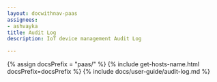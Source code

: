 ```yaml
---
layout: docwithnav-paas
assignees:
- ashvayka
title: Audit Log
description: IoT device management Audit Log

---
```


{% assign docsPrefix = "paas/" %}
{% include get-hosts-name.html docsPrefix=docsPrefix %}
{% include docs/user-guide/audit-log.md %}